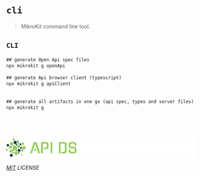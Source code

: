 # `cli`

> MikroKit command line tool.

## `CLI`

```shell
## generate Open Api spec files
npx mikrokit g openApi

## generate Api browser client (typescript)
npx mikrokit g apiClient


## generate all artifacts in one go (api spec, types and server files)
npx mikrokit g
```

## &nbsp;

![mikrokit](../../assets/public/banner-inversex90.png?raw=true)

_[MIT](../../LICENSE) LICENSE_
